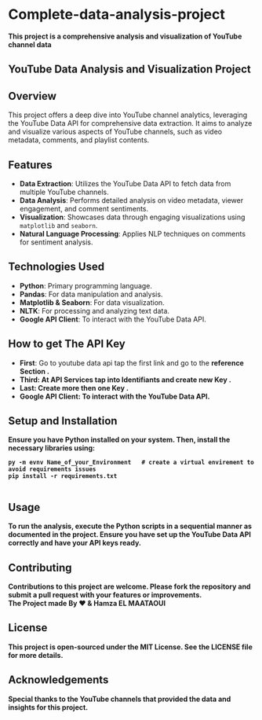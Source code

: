 # Complete-data-analysis-project
<b>This project is a comprehensive analysis and visualization of YouTube channel data</b>


## YouTube Data Analysis and Visualization Project

## Overview
This project offers a deep dive into YouTube channel analytics, leveraging the YouTube Data API for comprehensive data extraction. It aims to analyze and visualize various aspects of YouTube channels, such as video metadata, comments, and playlist contents.

## Features
- **Data Extraction**: Utilizes the YouTube Data API to fetch data from multiple YouTube channels.
- **Data Analysis**: Performs detailed analysis on video metadata, viewer engagement, and comment sentiments.
- **Visualization**: Showcases data through engaging visualizations using `matplotlib` and `seaborn`.
- **Natural Language Processing**: Applies NLP techniques on comments for sentiment analysis.

## Technologies Used
- **Python**: Primary programming language.
- **Pandas**: For data manipulation and analysis.
- **Matplotlib & Seaborn**: For data visualization.
- **NLTK**: For processing and analyzing text data.
- **Google API Client**: To interact with the YouTube Data API.

## How to get The API Key 
- **First**: Go to youtube data api tap the first link and go to the <b>reference<b> Section .
- **Third**: At <b>API Services<b> tap into <b>Identifiants<b> and <b>create new Key<b> .
- **Last**: Create more then one Key .
- **Google API Client**: To interact with the YouTube Data API.
  
## Setup and Installation
Ensure you have Python installed on your system. Then, install the necessary libraries using:
```
py -m evnv Name_of_your_Environment   # create a virtual envirement to avoid requirements issues
pip install -r requirements.txt


```

## Usage
To run the analysis, execute the Python scripts in a sequential manner as documented in the project. Ensure you have set up the YouTube Data API correctly and have your API keys ready.

## Contributing
Contributions to this project are welcome. Please fork the repository and submit a pull request with your features or improvements.<br>
<b>The Project made By ❤ & <b> Hamza EL MAATAOUI</b>

## License
This project is open-sourced under the MIT License. See the LICENSE file for more details.

## Acknowledgements
Special thanks to the YouTube channels that provided the data and insights for this project.
